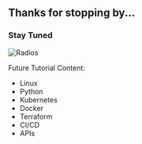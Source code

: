 ## Thanks for stopping by...

### Stay Tuned

![Radios](./media/radios.jpg)

Future Tutorial Content:
- Linux
- Python
- Kubernetes
- Docker
- Terraform
- CI/CD
- APIs
